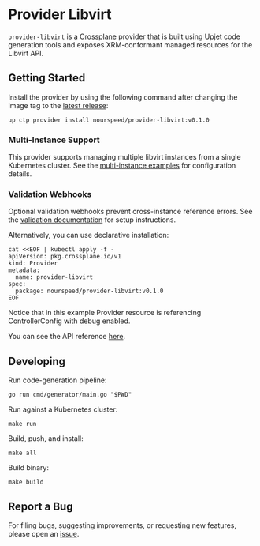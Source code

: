 # Provider Libvirt

`provider-libvirt` is a [Crossplane](https://crossplane.io/) provider that
is built using [Upjet](https://github.com/crossplane/upjet) code
generation tools and exposes XRM-conformant managed resources for the
Libvirt API.

## Getting Started

Install the provider by using the following command after changing the image tag
to the [latest release](https://marketplace.upbound.io/providers/nourspeed/provider-libvirt):
```
up ctp provider install nourspeed/provider-libvirt:v0.1.0
```

### Multi-Instance Support

This provider supports managing multiple libvirt instances from a single Kubernetes cluster. See the [multi-instance examples](examples/multi-instance/) for configuration details.

### Validation Webhooks

Optional validation webhooks prevent cross-instance reference errors. See the [validation documentation](docs/validation.md) for setup instructions.

Alternatively, you can use declarative installation:
```
cat <<EOF | kubectl apply -f -
apiVersion: pkg.crossplane.io/v1
kind: Provider
metadata:
  name: provider-libvirt
spec:
  package: nourspeed/provider-libvirt:v0.1.0
EOF
```

Notice that in this example Provider resource is referencing ControllerConfig with debug enabled.

You can see the API reference [here](https://doc.crds.dev/github.com/nourspeed/provider-libvirt).

## Developing

Run code-generation pipeline:
```console
go run cmd/generator/main.go "$PWD"
```

Run against a Kubernetes cluster:

```console
make run
```

Build, push, and install:

```console
make all
```

Build binary:

```console
make build
```

## Report a Bug

For filing bugs, suggesting improvements, or requesting new features, please
open an [issue](https://github.com/nourspeed/provider-libvirt/issues).
